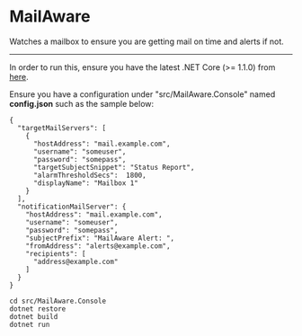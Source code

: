 # MailAware
Watches a mailbox to ensure you are getting mail on time and alerts if not.

---
In order to run this, ensure you have the latest .NET Core (>= 1.1.0) from [here](https://www.microsoft.com/net/download/core#/current).


Ensure you have a configuration under "src/MailAware.Console" named **config.json** such as the sample below:

```
{
  "targetMailServers": [
    {
      "hostAddress": "mail.example.com",
      "username": "someuser",
      "password": "somepass",
      "targetSubjectSnippet": "Status Report",
      "alarmThresholdSecs":  1800,
	  "displayName": "Mailbox 1"
    }
  ],
  "notificationMailServer": {
    "hostAddress": "mail.example.com",
    "username": "someuser",
    "password": "somepass",
    "subjectPrefix": "MailAware Alert: ",
    "fromAddress": "alerts@example.com",
    "recipients": [
      "address@example.com"
    ]
  }
}
```

```
cd src/MailAware.Console
dotnet restore
dotnet build
dotnet run
```
